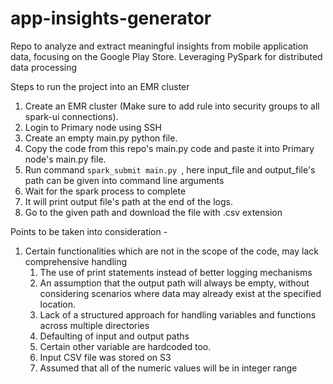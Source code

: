 # app-insights-generator
Repo to analyze and extract meaningful insights from mobile application data, focusing on the Google Play Store. Leveraging PySpark for distributed data processing

Steps to run the project into an EMR cluster
1. Create an EMR cluster (Make sure to add rule into security groups to all spark-ui connections).
2. Login to Primary node using SSH
3. Create an empty main.py python file.
4. Copy the code from this repo's main.py code and paste it into Primary node's main.py file.
5. Run command `spark_submit main.py `, here input_file and output_file's path can be given into command line arguments
6. Wait for the spark process to complete
7. It will print output file's path at the end of the logs.
8. Go to the given path and download the file with .csv extension

Points to be taken into consideration - 
1. Certain functionalities which are not in the scope of the code, may lack comprehensive handling
    1. The use of print statements instead of better logging mechanisms
   2. An assumption that the output path will always be empty, without considering scenarios where data may already exist at the specified location.
   3. Lack of a structured approach for handling variables and functions across multiple directories
   4. Defaulting of input and output paths
   5. Certain other variable are hardcoded too.
   6. Input CSV file was stored on S3 
   7. Assumed that all of the numeric values will be in integer range

